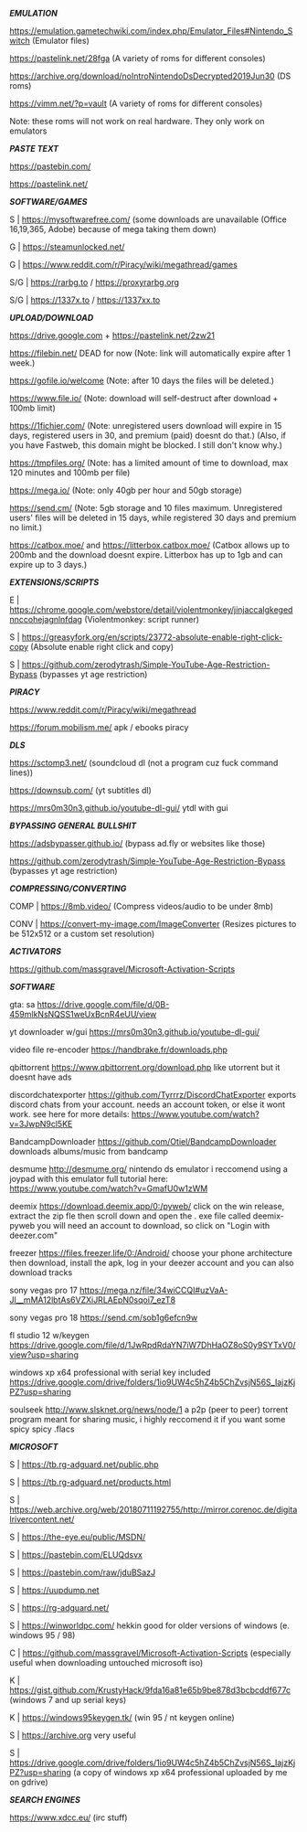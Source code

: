 ***EMULATION***

https://emulation.gametechwiki.com/index.php/Emulator_Files#Nintendo_Switch (Emulator files)

https://pastelink.net/28fga (A variety of roms for different consoles)

https://archive.org/download/noIntroNintendoDsDecrypted2019Jun30 (DS roms)

https://vimm.net/?p=vault (A variety of roms for different consoles)

Note: these roms will not work on real hardware. They only work on emulators

***PASTE TEXT***

https://pastebin.com/

https://pastelink.net/

***SOFTWARE/GAMES***

S | https://mysoftwarefree.com/ (some downloads are unavailable (Office 16,19,365, Adobe) because of mega taking them down)

G | https://steamunlocked.net/

G | https://www.reddit.com/r/Piracy/wiki/megathread/games

S/G | https://rarbg.to / https://proxyrarbg.org 

S/G | https://1337x.to / https://1337xx.to

***UPLOAD/DOWNLOAD***

https://drive.google.com + https://pastelink.net/2zw21

https://filebin.net/ DEAD for now (Note: link will automatically expire after 1 week.)

https://gofile.io/welcome (Note: after 10 days the files will be deleted.)

https://www.file.io/ (Note: download will self-destruct after download + 100mb limit)

https://1fichier.com/ (Note: unregistered users download will expire in 15 days, registered users in 30, and premium (paid) doesnt do that.) (Also, if you have Fastweb, this domain might be blocked. I still don't know why.)

https://tmpfiles.org/ (Note: has a limited amount of time to download, max 120 minutes and 100mb per file)

https://mega.io/ (Note: only 40gb per hour and 50gb storage)

https://send.cm/ (Note: 5gb storage and 10 files maximum. Unregistered users' files will be deleted in 15 
days, while registered 30 days and premium no limit.)

https://catbox.moe/ and https://litterbox.catbox.moe/ (Catbox allows up to 200mb and the download doesnt expire. Litterbox has up to 1gb and can expire up to 3 days.)

***EXTENSIONS/SCRIPTS***

E | https://chrome.google.com/webstore/detail/violentmonkey/jinjaccalgkegednnccohejagnlnfdag (Violentmonkey: script runner)

S | https://greasyfork.org/en/scripts/23772-absolute-enable-right-click-copy (Absolute enable right click and copy)

S | https://github.com/zerodytrash/Simple-YouTube-Age-Restriction-Bypass (bypasses yt age restriction)

***PIRACY***

https://www.reddit.com/r/Piracy/wiki/megathread

https://forum.mobilism.me/ apk / ebooks piracy

***DLS***

https://sctomp3.net/ (soundcloud dl (not a program cuz fuck command lines))

https://downsub.com/ (yt subtitles dl)

https://mrs0m30n3.github.io/youtube-dl-gui/ ytdl with gui

***BYPASSING GENERAL BULLSHIT***

https://adsbypasser.github.io/ (bypass ad.fly or websites like those)

https://github.com/zerodytrash/Simple-YouTube-Age-Restriction-Bypass (bypasses yt age restriction)


***COMPRESSING/CONVERTING***

COMP | https://8mb.video/ (Compress videos/audio to be under 8mb)

CONV | https://convert-my-image.com/ImageConverter (Resizes pictures to be 512x512 or a custom set resolution)

***ACTIVATORS***

https://github.com/massgravel/Microsoft-Activation-Scripts

***SOFTWARE***

gta: sa
https://drive.google.com/file/d/0B-459mlkNsNQSS1weUxBcnR4eUU/view

yt downloader w/gui
https://mrs0m30n3.github.io/youtube-dl-gui/

video file re-encoder 
https://handbrake.fr/downloads.php

qbittorrent
https://www.qbittorrent.org/download.php
like utorrent but it doesnt have ads

discordchatexporter
https://github.com/Tyrrrz/DiscordChatExporter
exports discord chats from your account. needs an account token, or else it wont work. see here for more details: https://www.youtube.com/watch?v=3JwpN9cl5KE

BandcampDownloader
https://github.com/Otiel/BandcampDownloader
downloads albums/music from bandcamp

desmume
http://desmume.org/
nintendo ds emulator
i reccomend using a joypad with this emulator
full tutorial here: https://www.youtube.com/watch?v=GmafU0w1zWM

deemix
https://download.deemix.app/0:/pyweb/
click on the win release, extract the zip fle then  scroll down and open the . exe file called deemix-pyweb
you will need an account to download, so click on "Login with deezer.com"

freezer
https://files.freezer.life/0:/Android/
choose your phone architecture then download, install the apk, log in your deezer account and you can also download tracks

sony vegas pro 17 
https://mega.nz/file/34wiCCQI#uzVaA-Jl__mMA12lbtAs6VZXiJRLAEpN0sqoi7_ezT8

sony vegas pro 18
https://send.cm/sob1g6efcn9w

fl studio 12 w/keygen
https://drive.google.com/file/d/1JwRpdRdaYN7iW7DhHaOZ8oS0y9SYTxV0/view?usp=sharing

windows xp x64 professional with serial key included
https://drive.google.com/drive/folders/1io9UW4c5hZ4b5ChZvsjN56S_IajzKjPZ?usp=sharing

soulseek
http://www.slsknet.org/news/node/1 a p2p (peer to peer) torrent program meant for sharing music, i highly reccomend it if you want some spicy spicy .flacs

***MICROSOFT***

S | https://tb.rg-adguard.net/public.php

S | https://tb.rg-adguard.net/products.html

S | https://web.archive.org/web/20180711192755/http://mirror.corenoc.de/digitalrivercontent.net/

S | https://the-eye.eu/public/MSDN/

S | https://pastebin.com/ELUQdsvx

S | https://pastebin.com/raw/jduBSazJ

S | https://uupdump.net 

S | https://rg-adguard.net/

S | https://winworldpc.com/ hekkin good for older versions of windows (e. windows 95 / 98)

C | https://github.com/massgravel/Microsoft-Activation-Scripts (especially useful when downloading untouched microsoft iso)

K | https://gist.github.com/KrustyHack/9fda16a81e65b9be878d3bcbcddf677c (windows 7 and up serial keys)

K | https://windows95keygen.tk/ (win 95 / nt keygen online)

S | https://archive.org very useful 

S | https://drive.google.com/drive/folders/1io9UW4c5hZ4b5ChZvsjN56S_IajzKjPZ?usp=sharing (a copy of windows xp x64 professional uploaded by me on gdrive)

***SEARCH ENGINES***

https://www.xdcc.eu/ (irc stuff)
